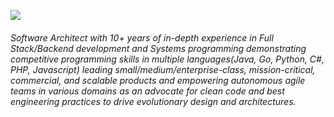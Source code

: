 ![](https://miro.medium.com/max/700/1*NV3qx7b1kdBAKQ7WbnvVpA.png)
###### Software Architect with 10+ years of in-depth experience in Full Stack/Backend development and Systems programming demonstrating competitive programming skills in multiple languages(Java, Go, Python, C#, PHP, Javascript) leading small/medium/enterprise-class, mission-critical, commercial, and scalable products and empowering autonomous agile teams in various domains as an advocate for clean code and best engineering practices to drive evolutionary design and architectures.
